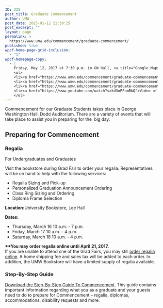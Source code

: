 ```yaml
---
ID: 225
post_title: Graduate Commencement
author: UMW
post_date: 2015-01-12 21:38:25
post_excerpt: ""
layout: page
permalink: >
  https://www.umw.edu/commencement/graduate-commencement/
published: true
wpcf-home-page-grid-inclusion:
  - "1"
wpcf-homepage-copy:
  - |
    Friday, May 12, 2017 at 7:30 p.m. in GW Hall, <a title="Google Maps directions to UMW's Dodd Auditorium" href="https://www.google.com/maps/place/Dodd+Auditorium,+Fredericksburg,+VA+22401/data=!4m2!3m1!1s0x89b6c1f6e91c1fcb:0xd30436a5b77ca7e5?sa=X&amp;ved=0ahUKEwjQiNTJyPXLAhWBNT4KHf6iCuQQ8gEIGzAA">Dodd Auditorium</a>
    <ul>
    <li><a href="https://www.umw.edu/commencement/graduate-commencement/graduate-step-by-step-guide/">Step-by-step guide</a></li>
    <li><a href="https://www.umw.edu/commencement/graduate-commencement/graduate-schedule/">Schedule</a></li>
    <li><a href="https://www.umw.edu/commencement/graduate-commencement/gradfaq/">FAQ</a></li>
    <li><a href="https://www.youtube.com/watch?v=kdOoPFnnRbQ">Video of 2016 Ceremony</a> [YouTube]</li>
    </ul>
---
```

Commencement for our Graduate Students takes place in George Washington Hall, Dodd Auditorium. There are a variety of events that will take place to assist you in preparing for the  big day.
<h2>Preparing for Commencement</h2>
<h3>Regalia</h3>
For Undergraduates and Graduates

Visit the bookstore during Grad Fair to order your regalia. Representatives will be on hand to help with the following services:
<ul type="disc">
 	<li>Regalia Sizing and Pick-up</li>
 	<li>Personalized Graduation Announcement Ordering</li>
 	<li>Class Ring Sizing and Ordering</li>
 	<li>Diploma Frame Selection</li>
</ul>
<div><strong>Location:</strong>University Bookstore, Lee Hall</div>
<div>

<strong>Dates:  </strong>
<ul>
 	<li>Thursday, March 16 10 a.m. - 7 p.m.</li>
 	<li>Friday, March 17 10 a.m. - 4 p.m.<strong>
</strong></li>
 	<li>Saturday, March 18 10 a.m. - 4 p.m.</li>
</ul>
<strong>**You may order regalia online until April 21, 2017.</strong>

</div>
If you are unable to attend one of the Grad Fairs, you may still <a href="http://www.oakhalli.com/UMW" target="_blank" rel="nofollow">order regalia online</a>. A home shipping fee and sales tax will be added to each order. In addition, the UMW Bookstore will have a limited supply of regalia available.
<h3><strong>Step-By-Step Guide</strong></h3>
<a href="http://www.umw.edu/commencement/graduate-commencement/graduate-step-by-step-guide/">Download the Step-By-Step Guide To Commencement</a>. This guide contains important information regarding what you as a graduate and your guests need to do to prepare for Commencement – regalia, diplomas, accommodations, disability requests and more.